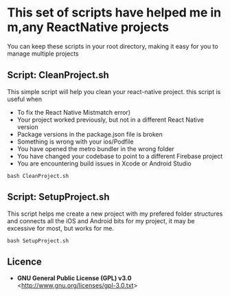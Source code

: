 # This set of scripts have helped me in m,any ReactNative projects

You can keep these scripts in your root directory, making it easy for you to manage multiple projects

## Script: CleanProject.sh  

This simple script will help you clean your react-native project. this script is useful when 

  * To fix the React Native Mistmatch error)
  * Your project worked previously, but not in a different React Native version
  * Package versions in the package.json file is broken
  * Something is wrong with your ios/Podfile
  * You have opened the metro bundler in the wrong folder
  * You have changed your codebase to point to a different Firebase project
  * You are encountering build issues in Xcode or Android Studio

```` Consol
bash CleanProject.sh
````

## Script: SetupProject.sh
This script helps me create a new project with my prefered folder structures and connects all the iOS and Android bits for my project, 
it may be excessive for most, but works for me.

```` Consol
bash SetupProject.sh
````


## Licence
 * **GNU General Public License (GPL) v3.0**  &lt;<http://www.gnu.org/licenses/gpl-3.0.txt>&gt;
